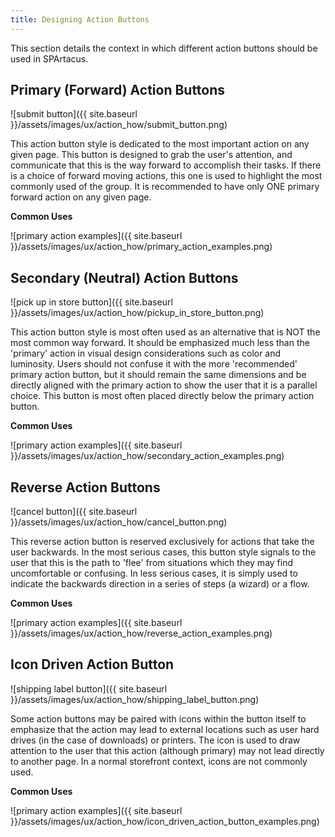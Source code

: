```yaml
---
title: Designing Action Buttons
---
```


This section details the context in which different action buttons should be used in SPArtacus.

## Primary (Forward) Action Buttons

![submit button]({{ site.baseurl }}/assets/images/ux/action_how/submit_button.png)

This action button style is dedicated to the most important action on any given page.
This button is designed to grab the user's attention, and communicate that this is the way forward to accomplish their tasks.
If there is a choice of forward moving actions, this one is used to highlight the most commonly used of the group.
It is recommended to have only ONE primary forward action on any given page.

**Common Uses**

![primary action examples]({{ site.baseurl }}/assets/images/ux/action_how/primary_action_examples.png)




## Secondary (Neutral) Action Buttons

![pick up in store button]({{ site.baseurl }}/assets/images/ux/action_how/pickup_in_store_button.png)

This action button style is most often used as an alternative that is NOT the most common way forward.
It should be emphasized much less than the 'primary' action in visual design considerations such as color and luminosity.
Users should not confuse it with the more 'recommended' primary action button, but it should remain the same dimensions and be directly aligned with the primary action to show the user that it is a parallel choice.
This button is most often placed directly below the primary action button.

**Common Uses**

![primary action examples]({{ site.baseurl }}/assets/images/ux/action_how/secondary_action_examples.png)

## Reverse Action Buttons

![cancel button]({{ site.baseurl }}/assets/images/ux/action_how/cancel_button.png)

This reverse action button is reserved exclusively for actions that take the user backwards. 
In the most serious cases, this button style signals to the user that this is the path to 'flee' from situations which they may find uncomfortable or confusing. In less serious cases, it is simply used to indicate the backwards direction in a series of steps (a wizard) or a flow.

**Common Uses**

![primary action examples]({{ site.baseurl }}/assets/images/ux/action_how/reverse_action_examples.png)




## Icon Driven Action Button

![shipping label button]({{ site.baseurl }}/assets/images/ux/action_how/shipping_label_button.png)

Some action buttons may be paired with icons within the button itself to emphasize that the action may lead to external locations such as user hard drives (in the case of downloads) or printers. The icon is used to draw attention to the user that this action (although primary) may not lead directly to another page. In a normal storefront context, icons are not commonly used.

**Common Uses**

![primary action examples]({{ site.baseurl }}/assets/images/ux/action_how/icon_driven_action_button_examples.png)


